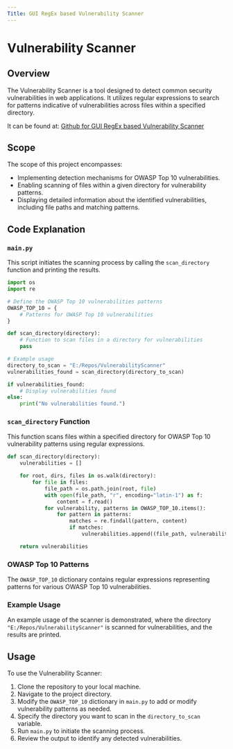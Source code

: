 ```yaml
---
Title: GUI RegEx based Vulnerability Scanner
---
```


# Vulnerability Scanner

## Overview
The Vulnerability Scanner is a tool designed to detect common security vulnerabilities in web applications. It utilizes regular expressions to search for patterns indicative of vulnerabilities across files within a specified directory.

It can be found at: [Github for GUI RegEx based Vulnerability Scanner](https://github.com/asbuch99/VulnerabilityScanner)  

## Scope
The scope of this project encompasses:
- Implementing detection mechanisms for OWASP Top 10 vulnerabilities.
- Enabling scanning of files within a given directory for vulnerability patterns.
- Displaying detailed information about the identified vulnerabilities, including file paths and matching patterns.

## Code Explanation

### `main.py`
This script initiates the scanning process by calling the `scan_directory` function and printing the results.

```python
import os
import re

# Define the OWASP Top 10 vulnerabilities patterns
OWASP_TOP_10 = {
    # Patterns for OWASP Top 10 vulnerabilities
}

def scan_directory(directory):
    # Function to scan files in a directory for vulnerabilities
    pass

# Example usage
directory_to_scan = "E:/Repos/VulnerabilityScanner"
vulnerabilities_found = scan_directory(directory_to_scan)

if vulnerabilities_found:
    # Display vulnerabilities found
else:
    print("No vulnerabilities found.")
```

### `scan_directory` Function
This function scans files within a specified directory for OWASP Top 10 vulnerability patterns using regular expressions.

```python
def scan_directory(directory):
    vulnerabilities = []

    for root, dirs, files in os.walk(directory):
        for file in files:
            file_path = os.path.join(root, file)
            with open(file_path, "r", encoding="latin-1") as f:
                content = f.read()
            for vulnerability, patterns in OWASP_TOP_10.items():
                for pattern in patterns:
                    matches = re.findall(pattern, content)
                    if matches:
                        vulnerabilities.append((file_path, vulnerability, matches))

    return vulnerabilities
```

### OWASP Top 10 Patterns
The `OWASP_TOP_10` dictionary contains regular expressions representing patterns for various OWASP Top 10 vulnerabilities.

### Example Usage
An example usage of the scanner is demonstrated, where the directory `"E:/Repos/VulnerabilityScanner"` is scanned for vulnerabilities, and the results are printed.

## Usage
To use the Vulnerability Scanner:
1. Clone the repository to your local machine.
2. Navigate to the project directory.
3. Modify the `OWASP_TOP_10` dictionary in `main.py` to add or modify vulnerability patterns as needed.
4. Specify the directory you want to scan in the `directory_to_scan` variable.
5. Run `main.py` to initiate the scanning process.
6. Review the output to identify any detected vulnerabilities.

